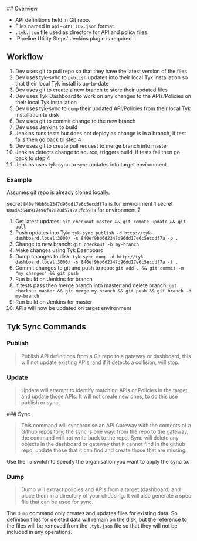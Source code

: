 ## Overview

- API definitions held in Git repo. 
- Files named in `api-<API_ID>.json` format.
- `.tyk.json` file used as directory for API and policy files.
- 'Pipeline Utility Steps' Jenkins plugin is required.

## Workflow

1. Dev uses git to pull repo so that they have the latest version of the files
1. Dev uses tyk-sync to `publish` updates into their local Tyk installation so that their local Tyk install is up-to-date
1. Dev uses git to create a new branch to store their updated files
1. Dev uses Tyk Dashboard to work on any changes to the APIs/Policies on their local Tyk installation
1. Dev uses tyk-sync to `dump` their updated API/Policies from their local Tyk installation to disk
1. Dev uses git to commit change to the new branch
1. Dev uses Jenkins to build
1. Jenkins runs tests but does not deploy as change is in a branch, if test fails then go back to step 4
1. Dev uses git to create pull request to merge branch into master
1. Jenkins detects change to source, triggers build, if tests fail then go back to step 4
1. Jenkins uses tyk-sync to `sync` updates into target environment

### Example

Assumes git repo is already cloned locally.

secret `840ef9bb6d2347d96dd17e6c5ecddf7a` is for environment 1
secret `00ada3640917496f42820d5742a1fc59` is for environment 2

1. Get latest updates: `git checkout master && git remote update && git pull`
1. Push updates into Tyk: `tyk-sync publish -d http://tyk-dashboard.local:3000/ -s 840ef9bb6d2347d96dd17e6c5ecddf7a -p .`
1. Change to new branch: `git checkout -b my-branch`
1. Make changes using Tyk Dashboard
1. Dump changes to disk: `tyk-sync dump -d http://tyk-dashboard.local:3000/ -s 840ef9bb6d2347d96dd17e6c5ecddf7a -t .`
1. Commit changes to git and push to repo: `git add . && git commit -m "my changes" && git push`
1. Run build on Jenkins for branch
1. If tests pass then merge branch into master and delete branch: `git checkout master && git merge my-branch && git push && git branch -d my-branch`
1. Run build on Jenkins for master
1. APIs will now be updated on target environment

## Tyk Sync Commands

### Publish

> Publish API definitions from a Git repo to a gateway or dashboard, this	will not update existing APIs, and if it detects a collision, will stop.

### Update

> Update will attempt to identify matching APIs or Policies in the target, and update those APIs. It will not create new ones, to do this use publish or sync.

### Sync

> This command will synchronise an API Gateway with the contents of a Github repository, the sync is one way: from the repo to the gateway, the command will not write back to the repo. Sync will delete any objects in the dashboard or gateway that it cannot find in the github repo, update those that it can find and create those that are missing.

Use the `-o` switch to specify the organisation you want to apply the sync to.

### Dump

> Dump will extract policies and APIs from a target (dashboard) and place them in a directory of your choosing. It will also generate a spec file that can be used for sync.

The `dump` command only creates and updates files for existing data. So definition files for deleted data will remain on the disk, but the reference to the files will be removed from the `.tyk.json` file so that they will not be included in any operations.